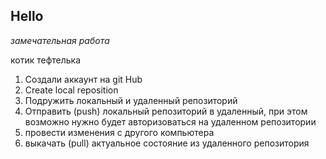 ## Hello

*замечательная работа*

котик тефтелька

1. Создали аккаунт на git Hub
2. Create local reposition
3. Подружить локальный и удаленный репозиторий
4. Отправить (push) локальный репозиторий в удаленный, при этом возможно нужно будет авторизоваться на удаленном репозитории
5. провести изменения с другого компьютера 
6. выкачать (pull) актуальное состояние из удаленного репозитория
